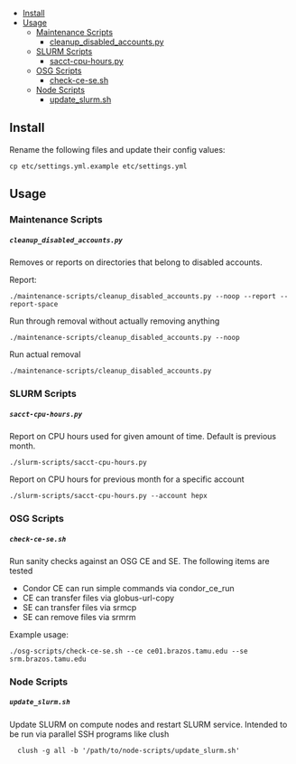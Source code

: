 
* [Install](#install)
* [Usage](#usage)
    * [Maintenance Scripts](#maintenance-scripts)
        * [cleanup_disabled_accounts.py](#cleanup_disabled_accountspy)
    * [SLURM Scripts](#slurm-scripts)
        * [sacct-cpu-hours.py](#sacct-cpu-hourspy)
    * [OSG Scripts](#osg-scripts)
        * [check-ce-se.sh](#check-ce-sesh)
    * [Node Scripts](#node-scripts)
        * [update_slurm.sh](#update_slurmsh)

## Install

Rename the following files and update their config values:

    cp etc/settings.yml.example etc/settings.yml

## Usage

### Maintenance Scripts

##### `cleanup_disabled_accounts.py`

Removes or reports on directories that belong to disabled accounts.

Report:

    ./maintenance-scripts/cleanup_disabled_accounts.py --noop --report --report-space

Run through removal without actually removing anything

    ./maintenance-scripts/cleanup_disabled_accounts.py --noop

Run actual removal

    ./maintenance-scripts/cleanup_disabled_accounts.py

### SLURM Scripts

##### `sacct-cpu-hours.py`

Report on CPU hours used for given amount of time.  Default is previous month.

    ./slurm-scripts/sacct-cpu-hours.py

Report on CPU hours for previous month for a specific account

    ./slurm-scripts/sacct-cpu-hours.py --account hepx

### OSG Scripts

##### `check-ce-se.sh`

Run sanity checks against an OSG CE and SE.  The following items are tested

* Condor CE can run simple commands via condor\_ce\_run
* CE can transfer files via globus-url-copy
* SE can transfer files via srmcp
* SE can remove files via srmrm

Example usage:

    ./osg-scripts/check-ce-se.sh --ce ce01.brazos.tamu.edu --se srm.brazos.tamu.edu

### Node Scripts

##### `update_slurm.sh`

Update SLURM on compute nodes and restart SLURM service.  Intended to be run via parallel SSH programs like clush

      clush -g all -b '/path/to/node-scripts/update_slurm.sh'
